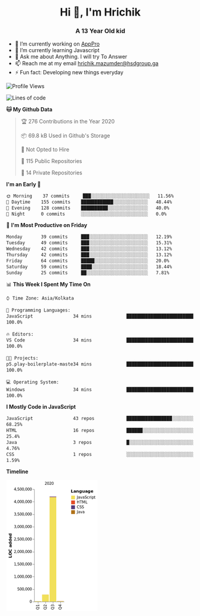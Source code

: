 <h1 align="center">Hi 👋, I'm Hrichik</h1>
<h3 align="center">A 13 Year Old kid</h3>


- 🔭 I’m currently working on [AppPro](https://apppro.in)
- 🌱 I’m currently learning Javascript
- 💬 Ask me about Anything. I will try To Answer
- 📫 Reach me at my email hrichik.mazumder@hsdgroup.ga
- ⚡ Fun fact: Developing new things everyday

<!--START_SECTION:waka-->
![Profile Views](http://img.shields.io/badge/Profile%20Views-11-blue)

![Lines of code](https://img.shields.io/badge/From%20Hello%20World%20I%27ve%20Written-4.7%20million%20lines%20of%20code-blue)

**🐱 My Github Data** 

> 🏆 276 Contributions in the Year 2020
 > 
> 📦 69.8 kB Used in Github's Storage 
 > 
> 🚫 Not Opted to Hire
 > 
> 📜 115 Public Repositories
 > 
> 🔑 14 Private Repositories 

**I'm an Early 🐤** 

```text
🌞 Morning    37 commits     ███░░░░░░░░░░░░░░░░░░░░░░   11.56% 
🌆 Daytime    155 commits    ████████████░░░░░░░░░░░░░   48.44% 
🌃 Evening    128 commits    ██████████░░░░░░░░░░░░░░░   40.0% 
🌙 Night      0 commits      ░░░░░░░░░░░░░░░░░░░░░░░░░   0.0%

```
📅 **I'm Most Productive on Friday** 

```text
Monday       39 commits     ███░░░░░░░░░░░░░░░░░░░░░░   12.19% 
Tuesday      49 commits     ███░░░░░░░░░░░░░░░░░░░░░░   15.31% 
Wednesday    42 commits     ███░░░░░░░░░░░░░░░░░░░░░░   13.12% 
Thursday     42 commits     ███░░░░░░░░░░░░░░░░░░░░░░   13.12% 
Friday       64 commits     █████░░░░░░░░░░░░░░░░░░░░   20.0% 
Saturday     59 commits     ████░░░░░░░░░░░░░░░░░░░░░   18.44% 
Sunday       25 commits     ██░░░░░░░░░░░░░░░░░░░░░░░   7.81%

```


📊 **This Week I Spent My Time On** 

```text
⌚︎ Time Zone: Asia/Kolkata

💬 Programming Languages: 
JavaScript               34 mins             █████████████████████████   100.0%

🔥 Editors: 
VS Code                  34 mins             █████████████████████████   100.0%

🐱‍💻 Projects: 
p5.play-boilerplate-maste34 mins             █████████████████████████   100.0%

💻 Operating System: 
Windows                  34 mins             █████████████████████████   100.0%

```

**I Mostly Code in JavaScript** 

```text
JavaScript               43 repos            █████████████████░░░░░░░░   68.25% 
HTML                     16 repos            ██████░░░░░░░░░░░░░░░░░░░   25.4% 
Java                     3 repos             █░░░░░░░░░░░░░░░░░░░░░░░░   4.76% 
CSS                      1 repos             ░░░░░░░░░░░░░░░░░░░░░░░░░   1.59%

```


**Timeline**

![Chart not found](https://github.com/hrichiksite/hrichiksite/blob/master/charts/bar_graph.png) 


<!--END_SECTION:waka-->
